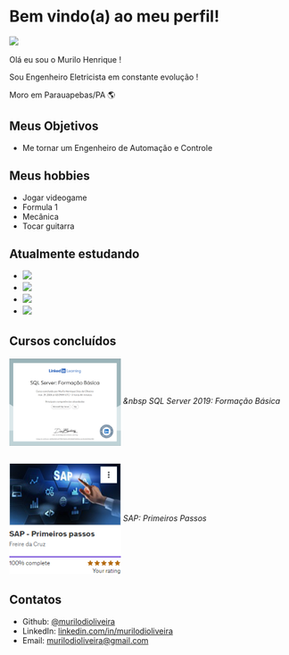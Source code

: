 # Bem vindo(a) ao meu perfil!
 <img src="https://media.licdn.com/dms/image/D4D03AQH2ShJq3l3-9Q/profile-displayphoto-shrink_800_800/0/1708786341367?e=1720051200&v=beta&t=540sZ50FfHyapD9omT5hcu6A1K74Lk3QCGtp0JgfpH4" width=75px>

Olá eu sou o Murilo Henrique !

Sou Engenheiro Eletricista em constante evolução !

Moro em Parauapebas/PA 🌎

## Meus Objetivos
- Me tornar um Engenheiro de Automação e Controle

## Meus hobbies

 - Jogar videogame
 - Formula 1
 - Mecânica
 - Tocar guitarra
 
## Atualmente estudando

  - <img src="https://img-c.udemycdn.com/course/750x422/3911414_02be_3.jpg" width="100" align="center" style="margin-bottom:5px"/>
  - <img src="https://i.pinimg.com/originals/82/a2/18/82a2188c985ce75402ae44fc43fe7e5e.png" width="100" align="center" style="margin-bottom:5px"/>
  - <img src="https://images.convertbox.com/users/1647/33459019906c97427dedeff193ed18ef.JPG" width="100" align="center" style="margin-bottom:5px"/>
  - <img src="https://portalerp.com/images/2021/03/17/sap-ag-logogif.gif" width="100" align="center" style="margin-bottom:5px"/>   

## Cursos concluídos
  ###### <a href="./images/Certificado - SQL Formação Básica.jpg" target="blank"><img src="./images/Certificado - SQL Formação Básica.jpg" width="200" align="center"></a> &nbsp  SQL Server 2019: Formação Básica
  ###### <a href="./images/Curso SAP.png" target="blank"><img src="./images/Curso SAP.png" width="200" align="center"></a> SAP: Primeiros Passos

## Contatos
 
 - Github: [@murilodioliveira](https://github.com/murilodioliveira)
 - LinkedIn: [linkedin.com/in/murilodioliveira](linkedin.com/in/murilodioliveira)
 - Email: murilodioliveira@gmail.com
